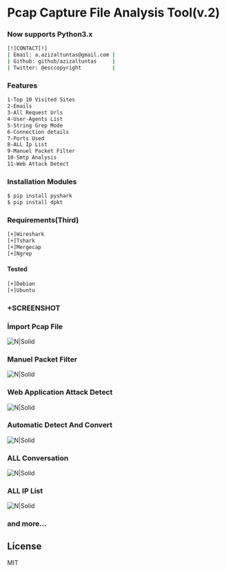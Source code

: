 
# Pcap Capture File Analysis Tool(v.2)

### Now supports Python3.x

```sh
[!]CONTACT[!]
| Email: a.azizaltuntas@gmail.com |
| Github: github/azizaltuntas     |
| Twitter: @esccopyright          |
```

### Features
```sh
1-Top 10 Visited Sites
2-Emails
3-All Request Urls
4-User-Agents List
5-String Grep Mode
6-Connection details
7-Ports Used
8-ALL Ip List
9-Manuel Packet Filter
10-Smtp Analysis
11-Web Attack Detect
```

### Installation Modules
```sh
$ pip install pyshark
$ pip install dpkt
```

### Requirements(Third)
```sh
[+]Wireshark
[+]Tshark
[+]Mergecap
[+]Ngrep
```
#### Tested

```sh
[+]Debian
[+]Ubuntu
```
### +SCREENSHOT

### İmport Pcap File

![N|Solid](https://raw.githubusercontent.com/azizaltuntas/Network-Analysis-Tools/master/img/git.png)

### Manuel Packet Filter

![N|Solid](https://raw.githubusercontent.com/azizaltuntas/Network-Analysis-Tools/master/img/git1.png)

### Web Application Attack Detect

![N|Solid](https://raw.githubusercontent.com/azizaltuntas/Network-Analysis-Tools/master/img/git3.png)

### Automatic Detect And Convert

![N|Solid](https://raw.githubusercontent.com/azizaltuntas/Network-Analysis-Tools/master/img/git4.png)

### ALL Conversation

![N|Solid](https://raw.githubusercontent.com/azizaltuntas/Network-Analysis-Tools/master/img/git5.png)

### ALL IP List

![N|Solid](https://raw.githubusercontent.com/azizaltuntas/Network-Analysis-Tools/master/img/git6.png)


### and more...


License
----

MIT
